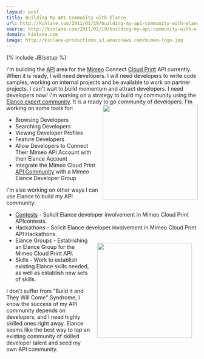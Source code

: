 ```yaml
---
layout: post
title: Building My API Community with Elance
url: http://kinlane.com/2011/01/19/building-my-api-community-with-elance/
source: http://kinlane.com/2011/01/19/building-my-api-community-with-elance/
domain: kinlane.com
image: http://kinlane-productions.s3.amazonaws.com/mimeo-logo.jpg
---
```

{% include JB/setup %}<p><!DOCTYPE html PUBLIC "-//W3C//DTD XHTML 1.0 Transitional//EN"
    "http://www.w3.org/TR/xhtml1/DTD/xhtml1-transitional.dtd">
<html xmlns="http://www.w3.org/1999/xhtml">
  <head>
    <title></title>
  </head>
  <body>
    I'm building the <a href="http://www.apievangelist.com/">API</a> area for the <a href="http://www.mimeo.com">Mimeo</a> Connect <a href=
    "http://www.kinlane.com/category/cloud-computing/cloud-print/">Cloud Print</a> API currently. When it is ready, I will need developers. I will need developers to write code samples, working on
    internal projects and be available to work on partner projects. I can't wait to build momentum and attract developers. I need developers now! I'm working on a strategy to build my community using
    the <a href="http://www.elance.com/" target="_blank">Elance expert community</a>. It is a ready to go community of developers. <a href="http://www.mimeo.com" target="_blank"><img src=
    "http://kinlane-productions.s3.amazonaws.com/mimeo-logo.jpg" alt="" width="250" align="right" /></a> I'm working on some tools for:
    <ul class="mainlist">
      <li>Browsing Developers
      </li>
      <li>Searching Developers
      </li>
      <li>Viewing Developer Profiles
      </li>
      <li>Feature Developers
      </li>
      <li>Allow Developers to Connect Their Mimeo API Account with their Elance Account
      </li>
      <li>Integrate the Mimeo Cloud Print <a href="http://www.apievangelist.com/">API Community</a> with a Mimeo Elance Developer Group
      </li>
    </ul>I'm also working on other ways I can use Elance to build my API community:
    <ul class="mainlist">
      <li>
        <a href="http://www.apievangelist.com/ecosystem-building-blocks-detail.php?Building_Block_ID=201">Contests</a> - Solicit Elance developer involvement in Mimeo Cloud Print APIcontests.
      </li>
      <li>Hackathons - Solicit Elance developer involvement in Mimeo Cloud Print API Hackathons.
      </li>
      <li style="list-style: none">
        <a href="http://www.elance.com/" target="_blank"><img style="padding: 15px;" src="http://kinlane-productions.s3.amazonaws.com/elance/elance-logo.jpg" alt="" width="250" align="right" /></a>
      </li>
      <li>Elance Groups - Establishing an Elance Group for the Mimeo Cloud Print API.
      </li>
      <li>Skills - Work to establish existing Elance skills needed, as well as establish new sets of skills.
      </li>
    </ul>I don't suffer from "Build It and They Will Come" Syndrome, I know the success of my API community depends on developers, and I need highly skilled ones right away. Elance seems like the
    best way to tap an existing community of skilled developer talent and seed my own API community.
  </body>
</html></p>
